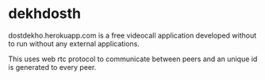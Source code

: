 # dekhdosth

dostdekho.herokuapp.com is a free videocall application developed without to run without any external applications.

This uses web rtc protocol to communicate between peers and an unique id is generated to every peer.
